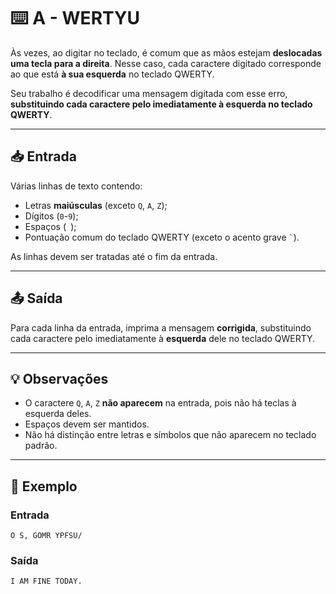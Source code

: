 # ⌨️ A - WERTYU

Às vezes, ao digitar no teclado, é comum que as mãos estejam **deslocadas uma tecla para a direita**. Nesse caso, cada caractere digitado corresponde ao que está **à sua esquerda** no teclado QWERTY.

Seu trabalho é decodificar uma mensagem digitada com esse erro, **substituindo cada caractere pelo imediatamente à esquerda no teclado QWERTY**.

---

## 📥 Entrada

Várias linhas de texto contendo:

- Letras **maiúsculas** (exceto `Q`, `A`, `Z`);
- Dígitos (`0`-`9`);
- Espaços (` `);
- Pontuação comum do teclado QWERTY (exceto o acento grave `` ` ``).

As linhas devem ser tratadas até o fim da entrada.

---

## 📤 Saída

Para cada linha da entrada, imprima a mensagem **corrigida**, substituindo cada caractere pelo imediatamente à **esquerda** dele no teclado QWERTY.

---

## 💡 Observações

- O caractere `Q`, `A`, `Z` **não aparecem** na entrada, pois não há teclas à esquerda deles.
- Espaços devem ser mantidos.
- Não há distinção entre letras e símbolos que não aparecem no teclado padrão.

---

## 🧪 Exemplo

### Entrada

```
O S, GOMR YPFSU/
```

### Saída

```
I AM FINE TODAY.
```
